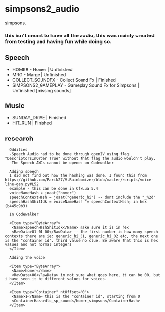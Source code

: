 # simpsons2_audio
simpsons.

### this isn't meant to have all the audio, this was mainly created from testing and having fun while doing so.

## Speech
* HOMER - Homer | Unfinished
* MRG - Marge | Unfinished
* COLLECT_SOUNDFX - Collect Sound Fx | Finished
* SIMPSONS2_GAMEPLAY - Gameplay Sound Fx for Simpsons | Unfinished [missing sounds]

## Music
* SUNDAY_DRIVE | Finished
* HIT_RUN | Finished

## research
```
  Oddities
  -Speech Audio had to be done through openIV using flag "DescriptorsInOrder True" without that flag the audio wouldn't play.
  -The Speech AWCs cannot be opened on Codewalker
  
  Adding speech
  I did not find out how the hashing was done. I found this from https://github.com/Parik27/V.Rainbomizer/blob/master/scripts/voice-line-gen.py#L52
  example - this can be done in CfxLua 5.4
  voiceNameHash = joaat("homer")
  speechContextHash = joaat("generic_hi") -- dont include the "_%2d"
  speechHashShitIdk = voiceNameHash ^= speechContextHash; in hex (b445c9b3)
  
  In Codewalker
  
  <Item type="ByteArray">
   <Name>speechHashShitIdk</Name> make sure it is in hex
   <RawData>01 01 00</RawData> -- the first number is how many speech contexts there are ie: generic_hi_01, generic_hi_02 etc, the next one is the "container id". third value no clue. Be aware that this is hex values and not normal integers
  </Item>
  
  Adding the voice
  
  <Item type="ByteArray">
   <Name>homer</Name>
   <RawData>00</RawData> im not sure what goes here, it can be 00, but i have seen it be different values for voices.
  </Item>
  
  <Item type="Container" ntOffset="0">
   <Name>1</Name> this is the "container id", starting from 0
   <ContainerHash>dlc_sp_sounds/homer_simpson</ContainerHash>
  </Item>
```
